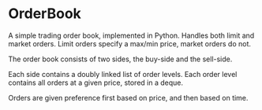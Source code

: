 # OrderBook

A simple trading order book, implemented in Python. Handles both limit and market orders. Limit orders specify a max/min price, market orders do not.

The order book consists of two sides, the buy-side and the sell-side.

Each side contains a doubly linked list of order levels. Each order level contains all orders at a given price, stored in a deque.

Orders are given preference first based on price, and then based on time.